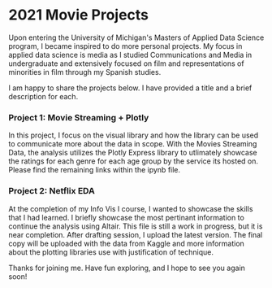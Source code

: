 # 2021 Movie Projects

Upon entering the University of Michigan's Masters of Applied Data Science program, I became inspired to do more personal projects. My focus in applied data science is media as I studied Communications and Media in undergraduate and extensively focused on film and representations of minorities in film through my Spanish studies.

I am happy to share the projects below. I have provided a title and a brief description for each.

### Project 1: Movie Streaming + Plotly
In this project, I focus on the visual library and how the library can be used to communicate more about the data in scope. With the Movies Streaming Data, the analysis utilizes the Plotly Express library to utlimately showcase the ratings for each genre for each age group by the service its hosted on. Please find the remaining links within the ipynb file.

### Project 2: Netflix EDA
At the completion of my Info Vis I course, I wanted to showcase the skills that I had learned. I briefly showcase the most pertinant information to continue the analysis using Altair. This file is still a work in progress, but it is near completion. After drafting session, I upload the latest version. The final copy will be uploaded with the data from Kaggle and more information about the plotting libraries use with justification of technique.

Thanks for joining me. Have fun exploring, and I hope to see you again soon!

